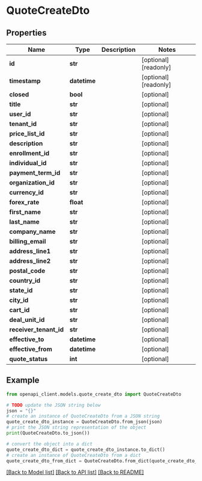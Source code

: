 # QuoteCreateDto


## Properties

Name | Type | Description | Notes
------------ | ------------- | ------------- | -------------
**id** | **str** |  | [optional] [readonly] 
**timestamp** | **datetime** |  | [optional] [readonly] 
**closed** | **bool** |  | [optional] 
**title** | **str** |  | [optional] 
**user_id** | **str** |  | [optional] 
**tenant_id** | **str** |  | [optional] 
**price_list_id** | **str** |  | [optional] 
**description** | **str** |  | [optional] 
**enrollment_id** | **str** |  | [optional] 
**individual_id** | **str** |  | [optional] 
**payment_term_id** | **str** |  | [optional] 
**organization_id** | **str** |  | [optional] 
**currency_id** | **str** |  | [optional] 
**forex_rate** | **float** |  | [optional] 
**first_name** | **str** |  | [optional] 
**last_name** | **str** |  | [optional] 
**company_name** | **str** |  | [optional] 
**billing_email** | **str** |  | [optional] 
**address_line1** | **str** |  | [optional] 
**address_line2** | **str** |  | [optional] 
**postal_code** | **str** |  | [optional] 
**country_id** | **str** |  | [optional] 
**state_id** | **str** |  | [optional] 
**city_id** | **str** |  | [optional] 
**cart_id** | **str** |  | [optional] 
**deal_unit_id** | **str** |  | [optional] 
**receiver_tenant_id** | **str** |  | [optional] 
**effective_to** | **datetime** |  | [optional] 
**effective_from** | **datetime** |  | [optional] 
**quote_status** | **int** |  | [optional] 

## Example

```python
from openapi_client.models.quote_create_dto import QuoteCreateDto

# TODO update the JSON string below
json = "{}"
# create an instance of QuoteCreateDto from a JSON string
quote_create_dto_instance = QuoteCreateDto.from_json(json)
# print the JSON string representation of the object
print(QuoteCreateDto.to_json())

# convert the object into a dict
quote_create_dto_dict = quote_create_dto_instance.to_dict()
# create an instance of QuoteCreateDto from a dict
quote_create_dto_from_dict = QuoteCreateDto.from_dict(quote_create_dto_dict)
```
[[Back to Model list]](../README.md#documentation-for-models) [[Back to API list]](../README.md#documentation-for-api-endpoints) [[Back to README]](../README.md)


